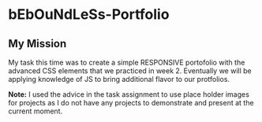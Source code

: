 # bEbOuNdLeSs-Portfolio

## My Mission

My task this time was to create a simple RESPONSIVE portofolio with the advanced CSS elements that we practiced in week 2. Eventually we will be applying knowledge of JS to bring additional flavor to our protfolios. 

**Note:** I used the advice in the task assignment to use place holder images for projects as I do not have any projects to demonstrate and present at the current moment. 

## 
